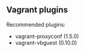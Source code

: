 Vagrant plugins
---------------
Recommended plugins:

- vagrant-proxyconf (1.5.0)
- vagrant-vbguest (0.10.0)
